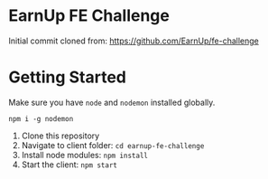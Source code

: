 # EarnUp FE Challenge

Initial commit cloned from: https://github.com/EarnUp/fe-challenge

# Getting Started

Make sure you have `node` and `nodemon` installed globally.

```
npm i -g nodemon
```

1. Clone this repository
1. Navigate to client folder: `cd earnup-fe-challenge`
1. Install node modules: `npm install`
1. Start the client: `npm start`